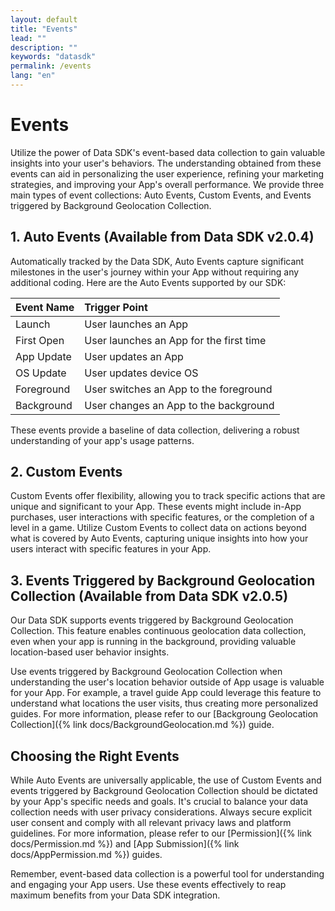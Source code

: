 ```yaml
---
layout: default
title: "Events"
lead: ""
description: ""
keywords: "datasdk"
permalink: /events
lang: "en"
---
```

# Events

Utilize the power of Data SDK's event-based data collection to gain valuable insights into your user's behaviors. The understanding obtained from these events can aid in personalizing the user experience, refining your marketing strategies, and improving your App's overall performance. We provide three main types of event collections: Auto Events, Custom Events, and Events triggered by Background Geolocation Collection.

## 1. Auto Events (Available from Data SDK v2.0.4)

Automatically tracked by the Data SDK, Auto Events capture significant milestones in the user's journey within your App without requiring any additional coding. Here are the Auto Events supported by our SDK:

|Event Name|Trigger Point|
|:---|:---|
|Launch| User launches an App| iOS, Android|
|First Open| User launches an App for the first time|
|App Update| User updates an App|
|OS Update| User updates device OS|
|Foreground| User switches an App to the foreground|
|Background| User changes an App to the background|

These events provide a baseline of data collection, delivering a robust understanding of your app's usage patterns.

## 2. Custom Events

Custom Events offer flexibility, allowing you to track specific actions that are unique and significant to your App. These events might include in-App purchases, user interactions with specific features, or the completion of a level in a game. Utilize Custom Events to collect data on actions beyond what is covered by Auto Events, capturing unique insights into how your users interact with specific features in your App.

## 3. Events Triggered by Background Geolocation Collection (Available from Data SDK v2.0.5)

Our Data SDK supports events triggered by Background Geolocation Collection. This feature enables continuous geolocation data collection, even when your app is running in the background, providing valuable location-based user behavior insights.

Use events triggered by Background Geolocation Collection when understanding the user's location behavior outside of App usage is valuable for your App. For example, a travel guide App could leverage this feature to understand what locations the user visits, thus creating more personalized guides. For more information, please refer to our [Backgroung Geolocation Collection]({% link docs/BackgroundGeolocation.md %}) guide.


## Choosing the Right Events

While Auto Events are universally applicable, the use of Custom Events and events triggered by Background Geolocation Collection should be dictated by your App's specific needs and goals. It's crucial to balance your data collection needs with user privacy considerations. Always secure explicit user consent and comply with all relevant privacy laws and platform guidelines. For more information, please refer to our [Permission]({% link docs/Permission.md %}) and [App Submission]({% link docs/AppPermission.md %}) guides.

Remember, event-based data collection is a powerful tool for understanding and engaging your App users. Use these events effectively to reap maximum benefits from your Data SDK integration.